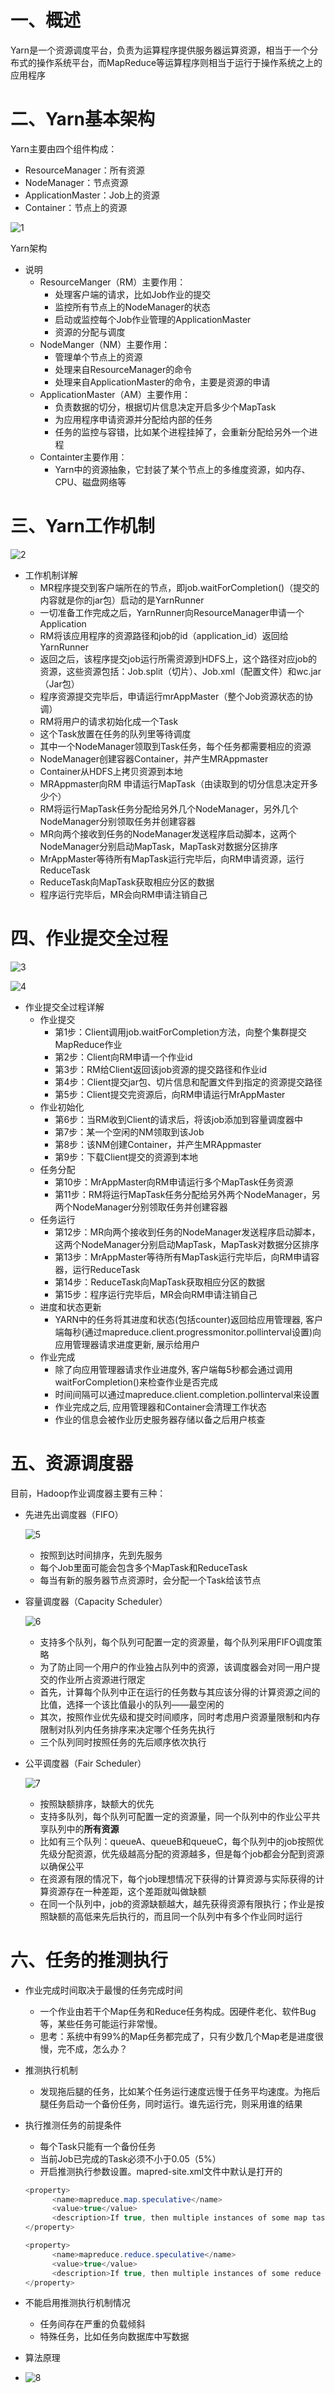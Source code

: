 # 一、概述

Yarn是一个资源调度平台，负责为运算程序提供服务器运算资源，相当于一个分布式的操作系统平台，而MapReduce等运算程序则相当于运行于操作系统之上的应用程序

# 二、Yarn基本架构

Yarn主要由四个组件构成：

- ResourceManager：所有资源
- NodeManager：节点资源
- ApplicationMaster：Job上的资源
- Container：节点上的资源

![1](https://cdn.jsdelivr.net/gh/cjing9017/Files@main/img/202305171736810.png)

Yarn架构

- 说明
  - ResourceManger（RM）主要作用：
    - 处理客户端的请求，比如Job作业的提交
    - 监控所有节点上的NodeManager的状态
    - 启动或监控每个Job作业管理的ApplicationMaster
    - 资源的分配与调度
  - NodeManger（NM）主要作用：
    - 管理单个节点上的资源
    - 处理来自ResourceManager的命令
    - 处理来自ApplicationMaster的命令，主要是资源的申请
  - ApplicationMaster（AM）主要作用：
    - 负责数据的切分，根据切片信息决定开启多少个MapTask
    - 为应用程序申请资源并分配给内部的任务
    - 任务的监控与容错，比如某个进程挂掉了，会重新分配给另外一个进程
  - Containter主要作用：
    - Yarn中的资源抽象，它封装了某个节点上的多维度资源，如内存、CPU、磁盘网络等

# 三、Yarn工作机制

![2](https://cdn.jsdelivr.net/gh/cjing9017/Files@main/img/202305171736324.png)

- 工作机制详解
  - MR程序提交到客户端所在的节点，即job.waitForCompletion()（提交的内容就是你的jar包）启动的是YarnRunner
  - 一切准备工作完成之后，YarnRunner向ResourceManager申请一个Application
  - RM将该应用程序的资源路径和job的id（application_id）返回给YarnRunner
  - 返回之后，该程序提交job运行所需资源到HDFS上，这个路径对应job的资源，这些资源包括：Job.split（切片）、Job.xml（配置文件）和wc.jar（Jar包）
  - 程序资源提交完毕后，申请运行mrAppMaster（整个Job资源状态的协调）
  - RM将用户的请求初始化成一个Task
  - 这个Task放置在任务的队列里等待调度
  - 其中一个NodeManager领取到Task任务，每个任务都需要相应的资源
  - NodeManager创建容器Container，并产生MRAppmaster
  - Container从HDFS上拷贝资源到本地
  - MRAppmaster向RM 申请运行MapTask（由读取到的切分信息决定开多少个）
  - RM将运行MapTask任务分配给另外几个NodeManager，另外几个NodeManager分别领取任务并创建容器
  - MR向两个接收到任务的NodeManager发送程序启动脚本，这两个NodeManager分别启动MapTask，MapTask对数据分区排序
  - MrAppMaster等待所有MapTask运行完毕后，向RM申请资源，运行ReduceTask
  - ReduceTask向MapTask获取相应分区的数据
  - 程序运行完毕后，MR会向RM申请注销自己

# 四、作业提交全过程

![3](https://cdn.jsdelivr.net/gh/cjing9017/Files@main/img/202305171736051.png)

![4](https://cdn.jsdelivr.net/gh/cjing9017/Files@main/img/202305171736356.png)

- 作业提交全过程详解
  - 作业提交
    - 第1步：Client调用job.waitForCompletion方法，向整个集群提交MapReduce作业
    - 第2步：Client向RM申请一个作业id
    - 第3步：RM给Client返回该job资源的提交路径和作业id
    - 第4步：Client提交jar包、切片信息和配置文件到指定的资源提交路径
    - 第5步：Client提交完资源后，向RM申请运行MrAppMaster
  - 作业初始化
    - 第6步：当RM收到Client的请求后，将该job添加到容量调度器中
    - 第7步：某一个空闲的NM领取到该Job
    - 第8步：该NM创建Container，并产生MRAppmaster
    - 第9步：下载Client提交的资源到本地
  - 任务分配
    - 第10步：MrAppMaster向RM申请运行多个MapTask任务资源
    - 第11步：RM将运行MapTask任务分配给另外两个NodeManager，另两个NodeManager分别领取任务并创建容器
  - 任务运行
    - 第12步：MR向两个接收到任务的NodeManager发送程序启动脚本，这两个NodeManager分别启动MapTask，MapTask对数据分区排序
    - 第13步：MrAppMaster等待所有MapTask运行完毕后，向RM申请容器，运行ReduceTask
    - 第14步：ReduceTask向MapTask获取相应分区的数据
    - 第15步：程序运行完毕后，MR会向RM申请注销自己
  - 进度和状态更新
    - YARN中的任务将其进度和状态(包括counter)返回给应用管理器, 客户端每秒(通过mapreduce.client.progressmonitor.pollinterval设置)向应用管理器请求进度更新, 展示给用户
  - 作业完成
    - 除了向应用管理器请求作业进度外, 客户端每5秒都会通过调用waitForCompletion()来检查作业是否完成
    - 时间间隔可以通过mapreduce.client.completion.pollinterval来设置
    - 作业完成之后, 应用管理器和Container会清理工作状态
    - 作业的信息会被作业历史服务器存储以备之后用户核查

# 五、资源调度器

目前，Hadoop作业调度器主要有三种：

- 先进先出调度器（FIFO）

  ![5](https://cdn.jsdelivr.net/gh/cjing9017/Files@main/img/202305171737307.png)

  - 按照到达时间排序，先到先服务
  - 每个Job里面可能会包含多个MapTask和ReduceTask
  - 每当有新的服务器节点资源时，会分配一个Task给该节点

- 容量调度器（Capacity Scheduler）

  ![6](https://cdn.jsdelivr.net/gh/cjing9017/Files@main/img/202305171737442.png)

  - 支持多个队列，每个队列可配置一定的资源量，每个队列采用FIFO调度策略
  - 为了防止同一个用户的作业独占队列中的资源，该调度器会对同一用户提交的作业所占资源进行限定
  - 首先，计算每个队列中正在运行的任务数与其应该分得的计算资源之间的比值，选择一个该比值最小的队列——最空闲的
  - 其次，按照作业优先级和提交时间顺序，同时考虑用户资源量限制和内存限制对队列内任务排序来决定哪个任务先执行
  - 三个队列同时按照任务的先后顺序依次执行

- 公平调度器（Fair Scheduler）

  ![7](https://cdn.jsdelivr.net/gh/cjing9017/Files@main/img/202305171738516.png)

  - 按照缺额排序，缺额大的优先
  - 支持多队列，每个队列可配置一定的资源量，同一个队列中的作业公平共享队列中的**所有资源**
  - 比如有三个队列：queueA、queueB和queueC，每个队列中的job按照优先级分配资源，优先级越高分配的资源越多，但是每个job都会分配到资源以确保公平
  - 在资源有限的情况下，每个job理想情况下获得的计算资源与实际获得的计算资源存在一种差距，这个差距就叫做缺额
  - 在同一个队列中，job的资源缺额越大，越先获得资源有限执行；作业是按照缺额的高低来先后执行的，而且同一个队列中有多个作业同时运行

# 六、任务的推测执行

- 作业完成时间取决于最慢的任务完成时间

  - 一个作业由若干个Map任务和Reduce任务构成。因硬件老化、软件Bug等，某些任务可能运行非常慢。
  - 思考：系统中有99%的Map任务都完成了，只有少数几个Map老是进度很慢，完不成，怎么办？

- 推测执行机制

  - 发现拖后腿的任务，比如某个任务运行速度远慢于任务平均速度。为拖后腿任务启动一个备份任务，同时运行。谁先运行完，则采用谁的结果

- 执行推测任务的前提条件

  - 每个Task只能有一个备份任务
  - 当前Job已完成的Task必须不小于0.05（5%）
  - 开启推测执行参数设置。mapred-site.xml文件中默认是打开的

  ```java
  <property>
    	<name>mapreduce.map.speculative</name>
    	<value>true</value>
    	<description>If true, then multiple instances of some map tasks may be executed in parallel.</description>
  </property>
  
  <property>
    	<name>mapreduce.reduce.speculative</name>
  		<value>true</value>
    	<description>If true, then multiple instances of some reduce tasks may be executed in parallel.</description>
  </property>
  ```

- 不能启用推测执行机制情况

  - 任务间存在严重的负载倾斜
  - 特殊任务，比如任务向数据库中写数据

- 算法原理

- ![8](https://cdn.jsdelivr.net/gh/cjing9017/Files@main/img/202305171738977.png)